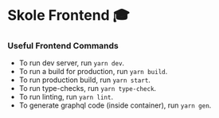 # Skole Frontend :mortar_board:

### Useful Frontend Commands

- To run dev server, run `yarn dev`.
- To run a build for production, run `yarn build`.
- To run production build, run `yarn start`.
- To run type-checks, run `yarn type-check`.
- To run linting, run `yarn lint`.
- To generate graphql code (inside container), run `yarn gen`.

